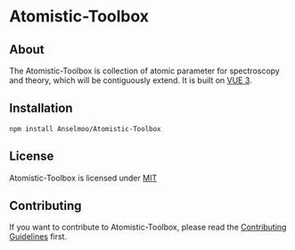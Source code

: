 # Atomistic-Toolbox

## About

The Atomistic-Toolbox is collection of atomic parameter for spectroscopy and theory, which will be contiguously extend. It is built on [VUE 3](https://vuejs.org).

## Installation

```shell
npm install Anselmoo/Atomistic-Toolbox
```

## License

Atomistic-Toolbox is licensed under [MIT](LICENSE)

## Contributing

If you want to contribute to Atomistic-Toolbox, please read the [Contributing Guidelines](CONTRIBUTING) first.
